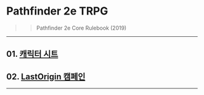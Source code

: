 # Pathfinder 2e TRPG
>> Pathfinder 2e Core Rulebook (2019)

--- 

## 01. [캐릭터 시트](https://github.com/darkbard81/Pathfinder-2e/tree/main/CharacterSheet)

## 02. [LastOrigin 캠페인](https://github.com/darkbard81/Pathfinder-2e/tree/main/LastOrigin)

---
